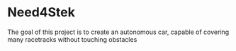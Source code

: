 # Need4Stek
The goal of this project is to create an autonomous car, capable of covering many racetracks without touching obstacles